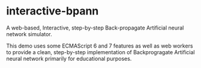 # interactive-bpann
A web-based, Interactive, step-by-step Back-propagate Artificial neural network simulator.

This demo uses some ECMAScript 6 and 7 features as well as web workers to provide a clean, step-by-step implementation of Backprogragate Artificial neural network primarily for educational purposes.

